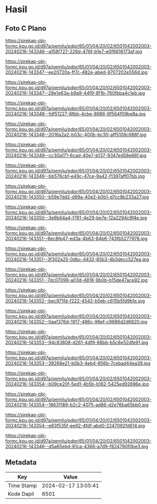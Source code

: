 # Hasil

## Foto C Plano

https://sirekap-obj-formc.kpu.go.id/d97a/pemilu/pdpr/65/01/04/20/02/6501042002003-20240216-143346--a158f727-226d-476f-b1e7-e0f6616173af.jpg

https://sirekap-obj-formc.kpu.go.id/d97a/pemilu/pdpr/65/01/04/20/02/6501042002003-20240216-143347--ee20720a-ff7c-482e-abed-9707202e556d.jpg

https://sirekap-obj-formc.kpu.go.id/d97a/pemilu/pdpr/65/01/04/20/02/6501042002003-20240216-143347--28e1e63a-b9a9-44f9-8f1b-760fbba4c1eb.jpg

https://sirekap-obj-formc.kpu.go.id/d97a/pemilu/pdpr/65/01/04/20/02/6501042002003-20240216-143348--fdf51227-8fbb-4cbe-8986-8f564f09be8a.jpg

https://sirekap-obj-formc.kpu.go.id/d97a/pemilu/pdpr/65/01/04/20/02/6501042002003-20240216-143348--2016a2a2-b03c-400b-bc30-aff5108c688f.jpg

https://sirekap-obj-formc.kpu.go.id/d97a/pemilu/pdpr/65/01/04/20/02/6501042002003-20240216-143349--cc30a171-6cad-40e7-b137-9347ed58e66f.jpg

https://sirekap-obj-formc.kpu.go.id/d97a/pemilu/pdpr/65/01/04/20/02/6501042002003-20240216-143349--bb576cbf-e49c-47ce-9a42-f1397aff07bb.jpg

https://sirekap-obj-formc.kpu.go.id/d97a/pemilu/pdpr/65/01/04/20/02/6501042002003-20240216-143350--b59e7dd2-d99a-40e2-b0b1-d7cc8b233a27.jpg

https://sirekap-obj-formc.kpu.go.id/d97a/pemilu/pdpr/65/01/04/20/02/6501042002003-20240216-143350--3e9b64a4-f781-4e29-be7e-12a2294c9f4e.jpg

https://sirekap-obj-formc.kpu.go.id/d97a/pemilu/pdpr/65/01/04/20/02/6501042002003-20240216-143351--8ec8fe47-ed3a-4b63-84b6-743fb5277978.jpg

https://sirekap-obj-formc.kpu.go.id/d97a/pemilu/pdpr/65/01/04/20/02/6501042002003-20240216-143351--3f302a25-0dbc-4432-85b3-4b3decc527ea.jpg

https://sirekap-obj-formc.kpu.go.id/d97a/pemilu/pdpr/65/01/04/20/02/6501042002003-20240216-143351--7dc07099-a03d-4818-9b0b-b15de47ace92.jpg

https://sirekap-obj-formc.kpu.go.id/d97a/pemilu/pdpr/65/01/04/20/02/6501042002003-20240216-143352--bec971fd-f222-4542-b5eb-c615b5fd9b1e.jpg

https://sirekap-obj-formc.kpu.go.id/d97a/pemilu/pdpr/65/01/04/20/02/6501042002003-20240216-143352--0aaf376d-1917-486c-96ef-c9686d2d6820.jpg

https://sirekap-obj-formc.kpu.go.id/d97a/pemilu/pdpr/65/01/04/20/02/6501042002003-20240216-143353--94c83808-d261-4df9-86bb-b5c8e52dfe91.jpg

https://sirekap-obj-formc.kpu.go.id/d97a/pemilu/pdpr/65/01/04/20/02/6501042002003-20240216-143353--39268e21-b0b3-4eb4-856b-7cebad44ea39.jpg

https://sirekap-obj-formc.kpu.go.id/d97a/pemilu/pdpr/65/01/04/20/02/6501042002003-20240216-143354--b09ce20f-5ed1-4b5b-b162-5425ed92696e.jpg

https://sirekap-obj-formc.kpu.go.id/d97a/pemilu/pdpr/65/01/04/20/02/6501042002003-20240216-143354--18631189-b2c2-4075-ad86-d2e76ba65bb0.jpg

https://sirekap-obj-formc.kpu.go.id/d97a/pemilu/pdpr/65/01/04/20/02/6501042002003-20240216-143354--e83f535f-ee92-4fdf-abd0-2247092fd614.jpg

https://sirekap-obj-formc.kpu.go.id/d97a/pemilu/pdpr/65/01/04/20/02/6501042002003-20240216-143346--d5a65ebd-81ca-4366-a7d9-f824790f0be3.jpg


## Metadata

| Key        | Value               |
| ---------- | ------------------- |
| Time Stamp | 2024-02-17 13:05:41 |
| Kode Dapil | 6501                |



